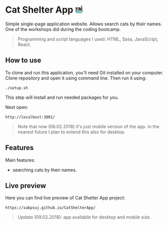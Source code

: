 # Cat Shelter App ![Picture](img/cat.png)
Simple single-page application website. Allows search cats by their names. 
One of the workshops did during the coding bootcamp.

>Programming and script languages I used: HTML, Sass, JavaScript, React.

## How to use 

To clone and run this application, you'll need Git installed on your computer.
Clone repository and open it using command line.
Then run it using:
```shell
./setup.sh
```
This step will install and run needed packages for you.

Next open:
```shell
http://localhost:3001/
```
> Note that now (06.02.2018) it's just mobile version of the app. In the nearest future I plan to extend this also for desktop.

## Features

Main features:
- searching cats by their names.

## Live preview

Here you can find live preview of Cat Shelter App project:
```shell
https://sabpsuj.github.io/CatShelterApp/
```
> Update (09.02.2018): app available for desktop and mobile size.

